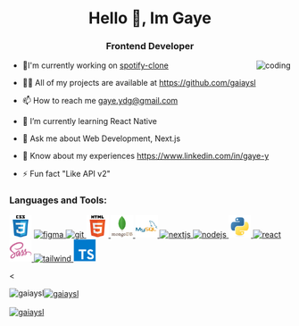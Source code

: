 

<h1 align="center">Hello 👋, Im Gaye</h1>
<h3 align="center">Frontend Developer</h3>

<img align="right" alt="coding" with="400" src="https://repository-images.githubusercontent.com/462900780/0a10af70-6cbf-46df-9071-0ff586a3b1d6"/>


- 🔭I'm currently working on [spotify-clone](https://github.com/gaiaysl/spotify-clone)

- 👨‍💻 All of my projects are available at https://github.com/gaiaysl

- 📫 How to reach me gaye.ydg@gmail.com
- 🌱 I’m currently learning React Native
- 💬 Ask me about Web Development, Next.js 
- 📄 Know about my experiences https://www.linkedin.com/in/gaye-y
- ⚡ Fun fact "Like API v2"



<h3 align="left">
Languages and Tools:</h3>
<p align="left">  <img src="https://raw.githubusercontent.com/devicons/devicon/master/icons/css3/css3-original-wordmark.svg " alt="css3" width="40" height="40"/> </a> <a href="https://www.figma.com/" target="_blank" rel="noreferrer"> <img src="https://www.vectorlogo.zone/logos/figma/figma-icon.svg" alt="figma" width="40" height="40"/> </a> <a href=" https://git-scm.com/" target="_blank" rel="noreferrer"> <img src="https://www.vectorlogo.zone/logos/git-scm/git-scm-icon.svg " alt="git" width="40" height="40"/> </a> <a href="https://www.w3.org/html/" target="_blank" rel="noreferrer" > <img src="https://raw.githubusercontent.com/devicons/devicon/master/icons/html5/html5-original-wordmark.svg" alt="html5" width="40" height="40"/ > </a> <a href="https://geliştirici.mozilla.org/en-US/docs/Web/JavaScript" target="_blank" rel="noreferrer"> </a> <a href="https://www.mongodb.com/" target="_blank" rel= "noreferrer"> <img src="https://raw.githubusercontent.com/devicons/devicon/master/icons/mongodb/mongodb-original-wordmark.svg" alt="mongodb" width="40" height=" 40"/> </a> <a href="https://www.mysql.com/" target="_blank" rel="noreferrer"> <img src="https://raw.githubusercontent.com/devicons/devicon/master/icons/mysql/mysql-original-wordmark.svg" alt="mysql" width="40" height="40"/> </a> <a href="https:// nextjs.org/" target="_blank" rel="noreferrer"> <img src="https://cdn.worldvectorlogo.com/logos/nextjs-2.svg" alt="nextjs" width="40" yükseklik ="40"/> </a> <a href="https://nodejs.org" target="_blank" rel="noreferrer"> <img src="https://raw.githubusercontent.com/devicons /devicon/master/icons/nodejs/nodejs-original-wordmark.svg" alt="nodejs" width="40" height="40"/> </a> <a href="https://www.python .org"target="_blank" rel="noreferrer"> <img src="https://raw.githubusercontent.com/devicons/devicon/master/icons/python/python-original.svg" alt="python" width=" 40" height="40"/> </a> <a href="https://reactjs.org/" target="_blank" rel="noreferrer"> <img src="https://raw.githubusercontent .com/devicons/devicon/master/icons/react/react-original-wordmark.svg" alt="react" width="40" height="40"/> </a> <a href="https:/ /sass-lang.com" target="_blank" rel="noreferrer"> <img src="https://raw.githubusercontent.com/devicons/devicon/master/icons/sass/sass-original.svg"alt="sass" width="40" height="40"/> </a> <a href="https://tailwindcss.com/" target="_blank" rel="noreferrer"> <img src= "https://www.vectorlogo.zone/logos/tailwindcss/tailwindcss-icon.svg" alt="tailwind" width="40" height="40"/> </a> <a href="https:/ /www.typescriptlang.org/" target="_blank" rel="noreferrer"> <img src="https://raw.githubusercontent.com/devicons/devicon/master/icons/typescript/typescript-original.svg" alt="typescript" width="40" height="40"/> </a> </p>< <a href="https://tailwindcss.com/" target="_blank" rel="noreferrer"> 

<p><img align="left" src="https://github-readme-stats.vercel.app/api/top-langs?username=gaiaysl&show_icons=true&locale=en&layout=compact" alt="gaiaysl" /> </p>

<p> <img align="center" src="https://github-readme-stats.vercel.app/api?username=gaiaysl&show_icons=true&locale=en" alt="gaiaysl" /> </p>

<p><img align="center" src="https://github-readme-streak-stats.herokuapp.com/?user=gaiaysl&" alt="gaiaysl" /></p>
